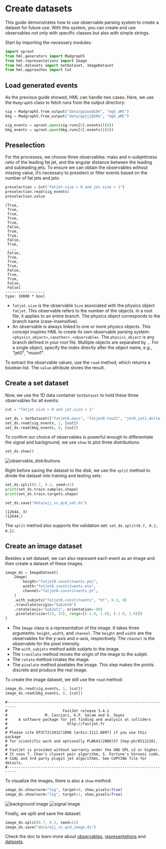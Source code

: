 # Create datasets

This guide demonstrates how to use observable parsing system to create a dataset for future use. With this system, you can create and use observables not only with specific classes but also with simple strings.

Start by importing the necessary modules:

```python
import uproot
from hml.generators import Madgraph5
from hml.representations import Image
from hml.datasets import SetDataset, ImageDataset
from hml.approaches import Cut
```

## Load generated events

As the previous guide showed, HML can handle two cases. Here, we use the `Madgraph5` class to fetch runs from the output directory:

```python
sig = Madgraph5.from_output("data/pp2wz@10k", "mg5_aMC")
bkg = Madgraph5.from_output("data/pp2jj@10k", "mg5_aMC")

sig_events = uproot.open(sig.runs[0].events()[0])
bkg_events = uproot.open(bkg.runs[0].events()[0])
```

## Preselection

For the processes, we choose three observables: mass and n-subjettiness ratio of the leading fat jet, and the angular distance between the leading and subleading jets. To ensure we can obtain the observables without missing value, it’s necessary to preselect or filter events based on the number of fat jets and jets:

```python
preselection = Cut("fatjet.size > 0 and jet.size > 1")
preselection.read(sig_events)
preselection.value
```

<div class="result" markdown>

```
[True,
 True,
 True,
 True,
 True,
 False,
 True,
 True,
 False,
 True,
 ...,
 False,
 True,
 True,
 True,
 False,
 True,
 True,
 False,
 False]
------------------
type: 10000 * bool
```

</div>

- `fatjet.size` is the observable `Size` associated with the physics object `fatjet`. This observable refers to the number of the objects. In a root file, it applies to an entire branch. The physics object corresponds to the branch name (case-insensitive).
- An observable is always linked to one or more physics objects. This concept inspires HML to create its own observable parsing system: `<physics_object>,<another>.<observable>`. The `physics_object` is any branch defined in your root file. Multiple objects are separated by `,`. For a single object, specify the index directly after the object name, e.g., "jet0", "muon1".

To extract the observable values, use the `read` method, which returns a boolean list. The `value` attribute stores the result.

## Create a set dataset

Now, we use the 1D data container `SetDataset` to hold these three observables for all events:

```python
cut = "fatjet.size > 0 and jet.size > 1"

set_ds = SetDataset(["fatjet0.mass", "fatjet0.tau21", "jet0,jet1.delta_r"])
set_ds.read(sig_events, 1, [cut])
set_ds.read(bkg_events, 0, [cut])
```

To confirm our choice of observables is powerful enough to differentiate the signal and background, we use `show` to plot three distributions:

```python
set_ds.show()
```

<div class="result" markdown>

![observable_distributions](../images/observable_distributions.png)

</div>

Right before saving the dataset to the disk, we use the `split` method to divide the dataset into training and testing sets:

```python
set_ds.split(0.7, 0.3, seed=42)
print(set_ds.train.samples.shape)
print(set_ds.train.targets.shape)

set_ds.save("data/wjj_vs_qcd_set.ds")
```

<div class="result" markdown>

```
(12644, 3)
(12644,)
```

</div>

The `split` method also supports the validation set: `set_ds.split(0.7, 0.2, 0.1)`.

## Create an image dataset

Besides a set dataset, we can also represent each event as an image and then create a dataset of these images.

```python
image_ds = ImageDataset(
    Image(
        height="fatjet0.constituents.phi",
        width="fatjet0.constituents.eta",
        channel="fatjet0.constituents.pt",
    )
    .with_subjets("fatjet0.constituents", "kt", 0.3, 0)
    .translate(origin="SubJet0")
    .rotate(axis="SubJet1", orientation=-90)
    .pixelate(size=(33, 33), range=[(-1.6, 1.6), (-1.6, 1.6)])
)
```

- The `Image` class is a representation of the image. It takes three arguments: `height`, `width`, and `channel`. The `height` and `width` are the observables for the y-axis and x-axis, respectively. The `channel` is the observable for the pixel intensity.
- The `with_subjets` method adds subjets to the image.
- The `translate` method moves the origin of the image to the subjet.
- The `rotate` method rotates the image.
- The `pixelate` method pixelates the image. This step makes the points discrete and produce the real image.

To create the image dataset, we still use the `read` method:

```python
image_ds.read(sig_events, 1, [cut])
image_ds.read(bkg_events, 0, [cut])
```

<div class="result" markdown>

```
#--------------------------------------------------------------------------
#                         FastJet release 3.4.1
#                 M. Cacciari, G.P. Salam and G. Soyez                  
#     A software package for jet finding and analysis at colliders      
#                           http://fastjet.fr                           
#	                                                                      
# Please cite EPJC72(2012)1896 [arXiv:1111.6097] if you use this package
# for scientific work and optionally PLB641(2006)57 [hep-ph/0512210].   
#                                                                       
# FastJet is provided without warranty under the GNU GPL v2 or higher.  
# It uses T. Chan's closest pair algorithm, S. Fortune's Voronoi code,
# CGAL and 3rd party plugin jet algorithms. See COPYING file for details.
#--------------------------------------------------------------------------
```

</div>

To visualize the images, there is also a `show` method:

```python
image_ds.show(norm="log", target=0, show_pixels=True)
image_ds.show(norm="log", target=1, show_pixels=True)
```

<div class="result" markdown>

![background image](../images/bkg_image.png)
![signal image](../images/sig_image.png)

</div>

Finally, we split and save the dataset:

```python
image_ds.split(0.7, 0.3, seed=42)
image_ds.save("data/wjj_vs_qcd_image.ds")
```

Check the doc to learn more about [observables](../api/hml.observables.md), [representations](../api/hml.representations.md) and [datasets](../api/hml.datasets.md).
